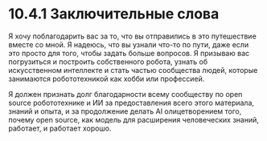 # 10.4.1 Заключительные слова

Я хочу поблагодарить вас за то, что вы отправились в это путешествие вместе со мной. Я надеюсь, что вы узнали что-то по пути, даже если это просто для того, чтобы задать больше вопросов. Я призываю вас погрузиться и построить собственного робота, узнать об искусственном интеллекте и стать частью сообщества людей, которые занимаются робототехникой как хобби или профессией.

Я должен признать долг благодарности всему сообществу по open source робототехнике и ИИ за предоставления всего этого материала, знаний и опыта, и за продолжение делать AI олицетворением того, почему open source, как модель для расширения человеческих знаний, работает, и работает хорошо.

